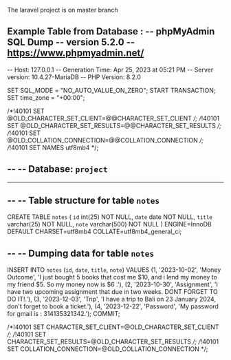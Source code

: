 The laravel project is on master branch

Example Table from Database :
-- phpMyAdmin SQL Dump
-- version 5.2.0
-- https://www.phpmyadmin.net/
--
-- Host: 127.0.0.1
-- Generation Time: Apr 25, 2023 at 05:21 PM
-- Server version: 10.4.27-MariaDB
-- PHP Version: 8.2.0

SET SQL_MODE = "NO_AUTO_VALUE_ON_ZERO";
START TRANSACTION;
SET time_zone = "+00:00";


/*!40101 SET @OLD_CHARACTER_SET_CLIENT=@@CHARACTER_SET_CLIENT */;
/*!40101 SET @OLD_CHARACTER_SET_RESULTS=@@CHARACTER_SET_RESULTS */;
/*!40101 SET @OLD_COLLATION_CONNECTION=@@COLLATION_CONNECTION */;
/*!40101 SET NAMES utf8mb4 */;

--
-- Database: `project`
--

-- --------------------------------------------------------

--
-- Table structure for table `notes`
--

CREATE TABLE `notes` (
  `id` int(25) NOT NULL,
  `date` date NOT NULL,
  `title` varchar(25) NOT NULL,
  `note` varchar(500) NOT NULL
) ENGINE=InnoDB DEFAULT CHARSET=utf8mb4 COLLATE=utf8mb4_general_ci;

--
-- Dumping data for table `notes`
--

INSERT INTO `notes` (`id`, `date`, `title`, `note`) VALUES
(1, '2023-10-02', 'Money Outcome', 'I just bought 5 books that cost me $10, and i lend my money to my friend $5. So my money now is $6 .'),
(2, '2023-10-30', 'Assignment', 'I have two upcoming assignment that due in two weeks. DONT FORGET TO DO IT!.'),
(3, '2023-12-03', 'Trip', 'I have a trip to Bali on 23 January 2024, don\'t forget to book a ticket.'),
(4, '2023-12-22', 'Password', 'My password for gmail is : 314135321342.');
COMMIT;

/*!40101 SET CHARACTER_SET_CLIENT=@OLD_CHARACTER_SET_CLIENT */;
/*!40101 SET CHARACTER_SET_RESULTS=@OLD_CHARACTER_SET_RESULTS */;
/*!40101 SET COLLATION_CONNECTION=@OLD_COLLATION_CONNECTION */;
